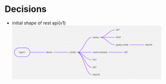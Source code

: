 
# Decisions
* initial shape of rest api(v1) ![rest-api-decision-log-v1.png](doc%2Frest-api-decision-log-v1.png)
